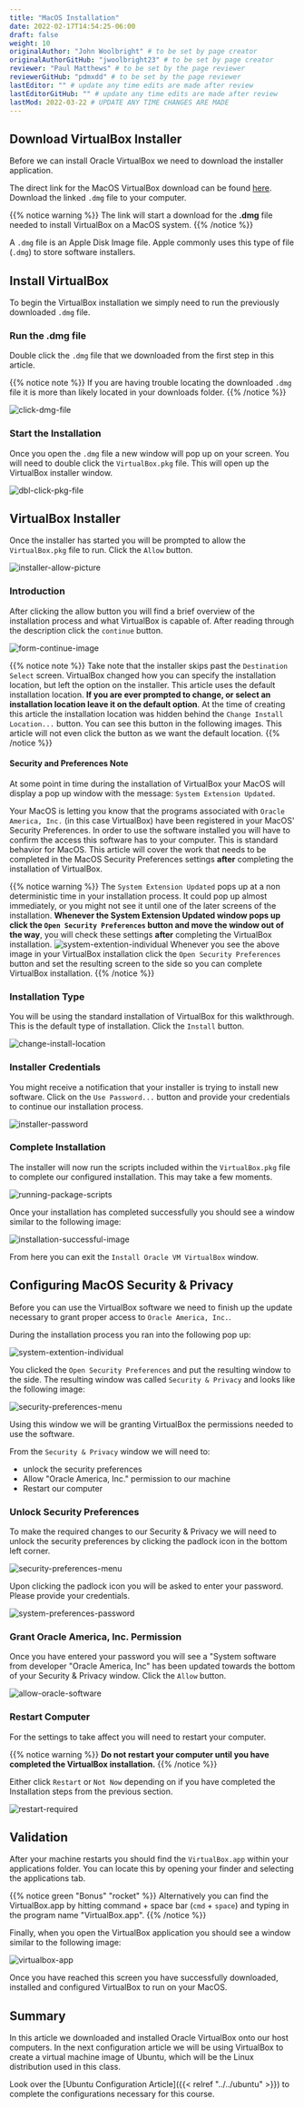 ```yaml
---
title: "MacOS Installation"
date: 2022-02-17T14:54:25-06:00
draft: false
weight: 10
originalAuthor: "John Woolbright" # to be set by page creator
originalAuthorGitHub: "jwoolbright23" # to be set by page creator
reviewer: "Paul Matthews" # to be set by the page reviewer
reviewerGitHub: "pdmxdd" # to be set by the page reviewer
lastEditor: "" # update any time edits are made after review
lastEditorGitHub: "" # update any time edits are made after review
lastMod: 2022-03-22 # UPDATE ANY TIME CHANGES ARE MADE
---
```


## Download VirtualBox Installer

Before we can install Oracle VirtualBox we need to download the installer application.

The direct link for the MacOS VirtualBox download can be found [here](https://download.virtualbox.org/virtualbox/6.1.28/VirtualBox-6.1.28-147628-OSX.dmg). Download the linked `.dmg` file to your computer.

{{% notice warning %}}
The link will start a download for the **.dmg** file needed to install VirtualBox on a MacOS system.
{{% /notice %}}

A `.dmg` file is an Apple Disk Image file. Apple commonly uses this type of file (`.dmg`) to store software installers.

## Install VirtualBox

To begin the VirtualBox installation we simply need to run the previously downloaded `.dmg` file.

### Run the .dmg file

Double click the `.dmg` file that we downloaded from the first step in this article. 

{{% notice note %}}
If you are having trouble locating the downloaded `.dmg` file it is more than likely located in your downloads folder.
{{% /notice %}}

![click-dmg-file](pictures/click-dmg-file.png?classes=border&height=650px)

### Start the Installation

Once you open the `.dmg` file a new window will pop up on your screen. You will need to double click the `VirtualBox.pkg` file. This will open up the VirtualBox installer window.

![dbl-click-pkg-file](pictures/dbl-click-pkg-file.png?classes=border&height=650px)

## VirtualBox Installer

Once the installer has started you will be prompted to allow the `VirtualBox.pkg` file to run. Click the `Allow` button.

![installer-allow-picture](pictures/installer-allow-picture.png?classes=border&height=650px)

### Introduction

After clicking the allow button you will find a brief overview of the installation process and what VirtualBox is capable of. After reading through the description click the `continue` button.

![form-continue-image](pictures/form-continue-image.png?classes=border&height=650px)

{{% notice note %}}
Take note that the installer skips past the `Destination Select` screen. VirtualBox changed how you can specify the installation location, but left the option on the installer. This article uses the default installation location. **If you are ever prompted to change, or select an installation location leave it on the default option**. At the time of creating this article the installation location was hidden behind the `Change Install Location...` button. You can see this button in the following images. This article will not even click the button as we want the default location.
{{% /notice %}}

#### Security and Preferences Note

At some point in time during the installation of VirtualBox your MacOS will display a pop up window with the message: `System Extension Updated`. 

Your MacOS is letting you know that the programs associated with `Oracle America, Inc.` (in this case VirtualBox) have been registered in your MacOS' Security Preferences. In order to use the software installed you will have to confirm the access this software has to your computer. This is standard behavior for MacOS. This article will cover the work that needs to be completed in the MacOS Security Preferences settings **after** completing the installation of VirtualBox.

{{% notice warning %}}
The `System Extension Updated` pops up at a non deterministic time in your installation process. It could pop up almost immediately, or you might not see it until one of the later screens of the installation. **Whenever the System Extension Updated window pops up click the `Open Security Preferences` button and move the window out of the way**, you will check these settings **after** completing the VirtualBox installation.
![system-extention-individual](pictures/system-extension-individual.png?classes=border&height=650px)
Whenever you see the above image in your VirtualBox installation click the `Open Security Preferences` button and set the resulting screen to the side so you can complete VirtualBox installation.
{{% /notice %}}

### Installation Type

You will be using the standard installation of VirtualBox for this walkthrough. This is the default type of installation. Click the `Install` button.

![change-install-location](pictures/change-install-location.png?classes=border&height=650px)

### Installer Credentials

You might receive a notification that your installer is trying to install new software. Click on the `Use Password...` button and provide your credentials to continue our installation process.

![installer-password](pictures/installer-password.png?classes=border&height=650px)

### Complete Installation

The installer will now run the scripts included within the `VirtualBox.pkg` file to complete our configured installation. This may take a few moments.

![running-package-scripts](pictures/running-package-scripts.png?classes=border&height=650px)

Once your installation has completed successfully you should see a window similar to the following image:

![installation-successful-image](pictures/installation-successful-image.png?classes=border&height=650px)

From here you can exit the `Install Oracle VM VirtualBox` window.


## Configuring MacOS Security & Privacy

Before you can use the VirtualBox software we need to finish up the update necessary to grant proper access to `Oracle America, Inc.`.

During the installation process you ran into the following pop up:

![system-extention-individual](pictures/system-extension-individual.png?classes=border&height=650px)

You clicked the `Open Security Preferences` and put the resulting window to the side. The resulting window was called `Security & Privacy` and looks like the following image:

![security-preferences-menu](pictures/security-preferences-menu.png?classes=border&height=650px)

<!-- TODO: Add a notice with picture on how to open this window if they somehow shut the window -->

Using this window we will be granting VirtualBox the permissions needed to use the software.

From the `Security & Privacy` window we will need to:

- unlock the security preferences
- Allow "Oracle America, Inc." permission to our machine
- Restart our computer

### Unlock Security Preferences

To make the required changes to our Security & Privacy we will need to unlock the security preferences by clicking the padlock icon in the bottom left corner.

![security-preferences-menu](pictures/security-preferences-menu.png?classes=border&height=650px)

Upon clicking the padlock icon you will be asked to enter your password. Please provide your credentials.

![system-preferences-password](pictures/system-preferences-password.png?classes=border&height=650px)

### Grant Oracle America, Inc. Permission

Once you have entered your password you will see a "System software from developer "Oracle America, Inc" has been updated towards the bottom of your Security & Privacy window. Click the `Allow` button.

![allow-oracle-software](pictures/allow-oracle-software.png?classes=border&height=650px)

### Restart Computer

For the settings to take affect you will need to restart your computer. 

{{% notice warning %}}
**Do not restart your computer until you have completed the VirtualBox installation.**
{{% /notice %}}

Either click `Restart` or `Not Now` depending on if you have completed the Installation steps from the previous section.

![restart-required](pictures/restart-required.png?classes=border&height=650px)

## Validation

After your machine restarts you should find the `VirtualBox.app` within your applications folder. You can locate this by opening your finder and selecting the applications tab.

{{% notice green "Bonus" "rocket" %}}
Alternatively you can find the VirtualBox.app by hitting command + space bar (`cmd` + `space`) and typing in the program name "VirtualBox.app".
{{% /notice %}}

Finally, when you open the VirtualBox application you should see a window similar to the following image:

![virtualbox-app](pictures/virtualbox-app.png?classes=border&height=650px)

Once you have reached this screen you have successfully downloaded, installed and configured VirtualBox to run on your MacOS.

## Summary

In this article we downloaded and installed Oracle VirtualBox onto our host computers. In the next configuration article we will be using VirtualBox to create a virtual machine image of Ubuntu, which will be the Linux distribution used in this class.

Look over the [Ubuntu Configuration Article]({{< relref "../../ubuntu" >}}) to complete the configurations necessary for this course.